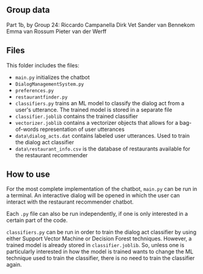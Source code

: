 ## Group data
Part 1b, by
Group 24:
Riccardo Campanella
Dirk Vet
Sander van Bennekom
Emma van Rossum
Pieter van der Werff

## Files
This folder includes the files:
- `main.py` initializes the chatbot
- `DialogManagementSystem.py` 
- `preferences.py` 
- `restaurantfinder.py`
- `classifiers.py` trains an ML model to classify the dialog act from a user's utterance. The trained model is stored in a separate file
- `classifier.joblib` contains the trained classifier
- `vectorizer.joblib` contains a vectorizer objects that allows for a bag-of-words representation of user utterances
- `data\dialog_acts.dat` contains labeled user utterances. Used to train the dialog act classifier
- `data\restaurant_info.csv` is the database of restaurants available for the restaurant recommender

## How to use
For the most complete implementation of the chatbot, `main.py` can be run in a terminal. An interactive dialog will be opened in which the user can interact with the restaurant recommender chatbot.

Each `.py` file can also be run independently, if one is only interested in a certain part of the code.

`classifiers.py` can be run in order to train the dialog act classifier by using either Support Vector Machine or Decision Forest techniques. However, a trained model is already stored in `classifier.joblib`. So, unless one is particularly interested in how the model is trained wants to change the ML technique used to train the classifier, there is no need to train the classifier again.